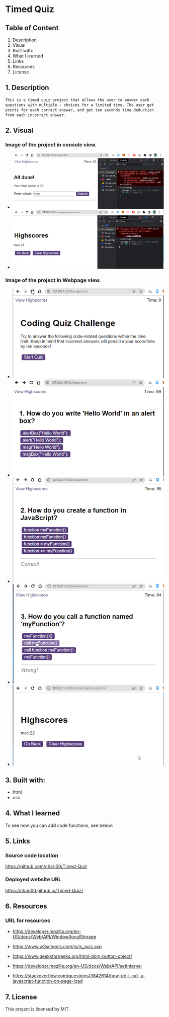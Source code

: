 # Timed Quiz

## Table of Content

1. Description
2. Visual
3. Built with:
4. What I learned
5. Links
6. Resources
7. License

## 1. Description

    This is a timed quiz project that allows the user to answer each questions with multiple - choices for a limited time. The user get points for each correct answer, and get ten seconds time deduction from each incorrect answer.

## 2. Visual

### Image of the project in console view.

- <img src="/assets/images/quizdone.png">

- <img src="/assets/images/highscore.png">

### Image of the project in Webpage view.

- <img src="/assets/images/beforequiz.png">

- <img src="/assets/images/startquiz.png">

- <img src="/assets/images/correct.png">

- <img src="/assets/images/wrong.png">

- <img src="/assets/images/score.png">

## 3. Built with:

- html
- css

## 4. What I learned

To see how you can add code functions, see below:

## 5. Links

### Source code location

https://github.com/chari00/Timed-Quiz

### Deployed website URL

https://chari00.github.io/Timed-Quiz/

## 6. Resources

### URL for resources

- https://developer.mozilla.org/en-US/docs/Web/API/Window/localStorage

- https://www.w3schools.com/js/js_quiz.asp

- https://www.geeksforgeeks.org/html-dom-button-object/

- https://developer.mozilla.org/en-US/docs/Web/API/setInterval

- https://stackoverflow.com/questions/3842614/how-do-i-call-a-javascript-function-on-page-load

## 7. License

This project is licensed by MIT.
